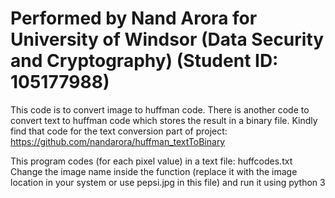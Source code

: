 # Performed by Nand Arora for University of Windsor (Data Security and Cryptography) (Student ID: 105177988)

This code is to convert image to huffman code. There is another code to convert text to huffman code which stores the result in a binary file. Kindly find that code for the text conversion part of project: https://github.com/nandarora/huffman_textToBinary


This program codes (for each pixel value) in a text file: huffcodes.txt
Change the image name inside the function (replace it with the image location in your system or use pepsi.jpg in this file) and run it using python 3

